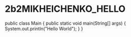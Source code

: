# 2b2MIKHEICHENKO_HELLO
public class Main
{
	public static void main(String[] args) {
		System.out.println("Hello World");
	}
}
